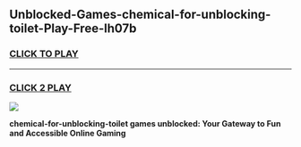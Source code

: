 
## Unblocked-Games-chemical-for-unblocking-toilet-Play-Free-lh07b
<h3>
<a href="https://premium76.site?title=chemical-for-unblocking-toilet&ref=12A">CLICK TO PLAY</a></h3>
<hr>

<h3>
<a href="https://premium76.site?title=chemical-for-unblocking-toilet&ref=12A">CLICK 2 PLAY</a>
  
</h3>

<a href="https://premium76.site?title=chemical-for-unblocking-toilet&ref=12A"><img src="https://clearcache.store/games.png"></a>


**chemical-for-unblocking-toilet games unblocked: Your Gateway to Fun and Accessible Online Gaming**
